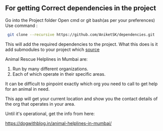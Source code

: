 ## For getting Correct dependencies in the project
Go into the Project folder
Open cmd or git bash(as per your preferences)
Use command :

``` bash
 git clone --recursive https://github.com/AniketSK/dependencies.git
```
 
This will add the required dependencies to the project.
What this does is it add submodules to your project which
[source](https://www.vogella.com/tutorials/GitSubmodules/article.html#cloning-a-repository-that-contains-submodules)

Animal Rescue Helplines in Mumbai are:
1. Run by many different organizations.
2. Each of which operate in their specific areas.

It can be difficult to pinpoint exactly which org you need to call to get help for an animal in need.

This app will get your current location and show you the contact details of the org that operates in your area.

Until it's operational, get the info from here:

https://dogwithblog.in/animal-helplines-in-mumbai/
